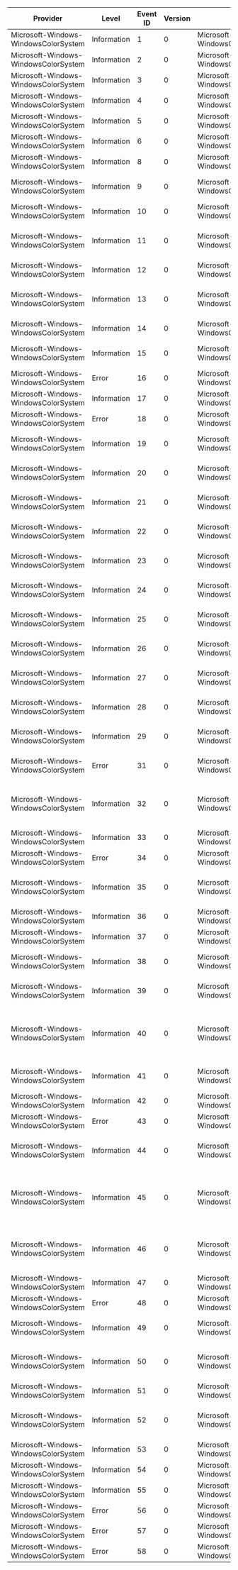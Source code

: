 Provider                              |  Level        |  Event ID  |  Version  |  Channel                                           |  Task                |  Opcode  |  Keyword               |  Message
--------------------------------------|---------------|------------|-----------|----------------------------------------------------|----------------------|----------|------------------------|----------------------------------------------------------------------------------------------------------------------------------------------------------------------------------------------------------------------------------------------------------------
Microsoft-Windows-WindowsColorSystem  |  Information  |  1         |  0        |  Microsoft-Windows-WindowsColorSystem/Operational  |  Profile Management  |          |                        |  Installed color profile {Profile}.
Microsoft-Windows-WindowsColorSystem  |  Information  |  2         |  0        |  Microsoft-Windows-WindowsColorSystem/Operational  |  Profile Management  |          |                        |  Uninstalled color profile {Profile}.
Microsoft-Windows-WindowsColorSystem  |  Information  |  3         |  0        |  Microsoft-Windows-WindowsColorSystem/Operational  |  Profile Management  |          |                        |  Associated color profile {Profile} with device {Device} in {Scope} scope.
Microsoft-Windows-WindowsColorSystem  |  Information  |  4         |  0        |  Microsoft-Windows-WindowsColorSystem/Operational  |  Profile Management  |          |                        |  Disassociated color profile {Profile} from device {Device} in {Scope} scope.
Microsoft-Windows-WindowsColorSystem  |  Information  |  5         |  0        |  Microsoft-Windows-WindowsColorSystem/Operational  |  Profile Management  |          |                        |  Set default profile to {Profile} for device {Device} in {Scope} scope.
Microsoft-Windows-WindowsColorSystem  |  Information  |  6         |  0        |  Microsoft-Windows-WindowsColorSystem/Operational  |  Profile Management  |          |                        |  Set the "use per-user profiles" setting for device {Device} to {Setting}.
Microsoft-Windows-WindowsColorSystem  |  Information  |  8         |  0        |  Microsoft-Windows-WindowsColorSystem/Operational  |  Profile Management  |          |                        |  Set the default rendering intent to {Intent} in {Scope} scope.
Microsoft-Windows-WindowsColorSystem  |  Information  |  9         |  0        |  Microsoft-Windows-WindowsColorSystem/Operational  |  Profile Management  |          |                        |  Unset the default rendering intent in {Scope} scope. The system-wide default rendering intent will now be used.
Microsoft-Windows-WindowsColorSystem  |  Information  |  10        |  0        |  Microsoft-Windows-WindowsColorSystem/Operational  |  Profile Management  |          |                        |  Set the default profile for {Intent} rendering intent to {Profile} in {Scope} scope.
Microsoft-Windows-WindowsColorSystem  |  Information  |  11        |  0        |  Microsoft-Windows-WindowsColorSystem/Operational  |  Profile Management  |          |                        |  Unset the default profile for {Intent} rendering intent in {Scope} scope. This rendering intent will now use the corresponding system-wide default profile.
Microsoft-Windows-WindowsColorSystem  |  Information  |  12        |  0        |  Microsoft-Windows-WindowsColorSystem/Operational  |  Profile Management  |          |                        |  Set the default profile for working space '{WorkingSpace}' to {Profile} in {Scope} scope.
Microsoft-Windows-WindowsColorSystem  |  Information  |  13        |  0        |  Microsoft-Windows-WindowsColorSystem/Operational  |  Profile Management  |          |                        |  Unset the default profile for working space '{WorkingSpace}' in {Scope} scope. This working space will now use the corresponding system-wide default profile.
Microsoft-Windows-WindowsColorSystem  |  Information  |  14        |  0        |  Microsoft-Windows-WindowsColorSystem/Operational  |  Profile Management  |          |                        |  Set the default CAMP profile to {Profile} in {Scope} scope.
Microsoft-Windows-WindowsColorSystem  |  Information  |  15        |  0        |  Microsoft-Windows-WindowsColorSystem/Operational  |  Profile Management  |          |                        |  Unset the default CAMP profile in {Scope} scope. The system-wide default CAMP profile will now be used.
Microsoft-Windows-WindowsColorSystem  |  Error        |  16        |  0        |  Microsoft-Windows-WindowsColorSystem/Debug        |  Transform Creation  |          |                        |  WCS profile {Profile} is invalid: {Reason}
Microsoft-Windows-WindowsColorSystem  |  Information  |  17        |  0        |  Microsoft-Windows-WindowsColorSystem/Debug        |  Transform Creation  |          |                        |  Initialized {Type} plug-in {PlugIn}.
Microsoft-Windows-WindowsColorSystem  |  Error        |  18        |  0        |  Microsoft-Windows-WindowsColorSystem/Debug        |  Transform Creation  |          |                        |  Failed to initialize {Type} plug-in {PlugIn}: error {ErrorCode}. Fallback {FallbackUsed}.
Microsoft-Windows-WindowsColorSystem  |  Information  |  19        |  0        |  Microsoft-Windows-WindowsColorSystem/Debug        |  Transform Creation  |          |  CMM for ICC profiles  |  V4 LUT elements in '{Tag}' tag: B curves {BCurves}; Matrix {Matrix}; M curves {MCurves}; CLUT {CLut}; A curves {ACurves}.
Microsoft-Windows-WindowsColorSystem  |  Information  |  20        |  0        |  Microsoft-Windows-WindowsColorSystem/Debug        |  Transform Creation  |          |  CMM for ICC profiles  |
Microsoft-Windows-WindowsColorSystem  |  Information  |  21        |  0        |  Microsoft-Windows-WindowsColorSystem/Debug        |  Transform Creation  |          |  CMM for ICC profiles  |
Microsoft-Windows-WindowsColorSystem  |  Information  |  22        |  0        |  Microsoft-Windows-WindowsColorSystem/Debug        |  Transform Creation  |          |  CMM for ICC profiles  |
Microsoft-Windows-WindowsColorSystem  |  Information  |  23        |  0        |  Microsoft-Windows-WindowsColorSystem/Debug        |  Transform Creation  |          |  CMM for ICC profiles  |
Microsoft-Windows-WindowsColorSystem  |  Information  |  24        |  0        |  Microsoft-Windows-WindowsColorSystem/Debug        |  Transform Creation  |          |  CMM for ICC profiles  |
Microsoft-Windows-WindowsColorSystem  |  Information  |  25        |  0        |  Microsoft-Windows-WindowsColorSystem/Debug        |  Transform Creation  |          |  CMM for ICC profiles  |
Microsoft-Windows-WindowsColorSystem  |  Information  |  26        |  0        |  Microsoft-Windows-WindowsColorSystem/Debug        |  Transform Creation  |          |  CMM for WCS profiles  |  Device has extended range: ([{RMin}; {RMax}]; [{GMin}; {GMax}]; [{BMin}; {BMax}]).
Microsoft-Windows-WindowsColorSystem  |  Information  |  27        |  0        |  Microsoft-Windows-WindowsColorSystem/Debug        |  Transform Creation  |          |  CMM for WCS profiles  |  Destination device lightness range: [{Min}; {Max}].
Microsoft-Windows-WindowsColorSystem  |  Information  |  28        |  0        |  Microsoft-Windows-WindowsColorSystem/Debug        |  Transform Creation  |          |  CMM for WCS profiles  |  Creating gamut map model for {Intent} intent.
Microsoft-Windows-WindowsColorSystem  |  Information  |  29        |  0        |  Microsoft-Windows-WindowsColorSystem/Debug        |  Transform Creation  |          |  CMM for WCS profiles  |  Created standard gamut map model for {Intent} intent.
Microsoft-Windows-WindowsColorSystem  |  Error        |  31        |  0        |  Microsoft-Windows-WindowsColorSystem/Debug        |  Transform Creation  |          |  CMM for WCS profiles  |  Failed to create gamut map model: error {ErrorCode}.
Microsoft-Windows-WindowsColorSystem  |  Information  |  32        |  0        |  Microsoft-Windows-WindowsColorSystem/Debug        |  Transform Creation  |          |                        |  Opening color profile(CDMP = '{CdmFileName}' ({CdmType}); CAMP = '{CamFileName}' ({CamType}); GMMP = '{GmmFileName}' ({GmmType}); desired access = {Access}; share mode = {Share}; creation mode = {Creation}).
Microsoft-Windows-WindowsColorSystem  |  Information  |  33        |  0        |  Microsoft-Windows-WindowsColorSystem/Debug        |  Transform Creation  |          |                        |
Microsoft-Windows-WindowsColorSystem  |  Error        |  34        |  0        |  Microsoft-Windows-WindowsColorSystem/Debug        |  Transform Creation  |          |                        |  Failed to open color profile: error {ErrorCode}.
Microsoft-Windows-WindowsColorSystem  |  Information  |  35        |  0        |  Microsoft-Windows-WindowsColorSystem/Debug        |  Transform Creation  |          |                        |  ICC profile information: size = {Size} bytes; version = {Version}; class = '{DeviceClass}'; data color space = '{ColorSpace}'; profile connection space = '{Pcs}'.
Microsoft-Windows-WindowsColorSystem  |  Information  |  36        |  0        |  Microsoft-Windows-WindowsColorSystem/Debug        |  Transform Creation  |          |                        |
Microsoft-Windows-WindowsColorSystem  |  Information  |  37        |  0        |  Microsoft-Windows-WindowsColorSystem/Debug        |  Transform Creation  |          |                        |  CITE color transform optimization: {Optimization}.
Microsoft-Windows-WindowsColorSystem  |  Information  |  38        |  0        |  Microsoft-Windows-WindowsColorSystem/Debug        |  Transform Creation  |          |  CMM for WCS profiles  |  Selected {LutType} LUT.
Microsoft-Windows-WindowsColorSystem  |  Information  |  39        |  0        |  Microsoft-Windows-WindowsColorSystem/Debug        |  Transform Creation  |          |  CMM for ICC profiles  |  Selected '{Tag}' tag to create {LutType} LUT for '{Class}' class profile with {Intent} rendering intent.
Microsoft-Windows-WindowsColorSystem  |  Information  |  40        |  0        |  Microsoft-Windows-WindowsColorSystem/Debug        |  Transform Creation  |          |                        |  Creating color transform(LCS type = {LcsCSType}; intent = {LcsIntent}; source profile = '{SourceProfileName}'; destination profile = '{DestProfileName}' ({DestProfileType}); target profile = '{TargetProfileName}' ({TargetProfileType}); flags = {Flags}).
Microsoft-Windows-WindowsColorSystem  |  Information  |  41        |  0        |  Microsoft-Windows-WindowsColorSystem/Debug        |  Transform Creation  |          |                        |  Creating multi-profile color transform({NumProfiles} profiles; {NumIntents} intents; flags = {Flags}).
Microsoft-Windows-WindowsColorSystem  |  Information  |  42        |  0        |  Microsoft-Windows-WindowsColorSystem/Debug        |  Transform Creation  |          |                        |  Color transform successfully created: hxform = {HXform}.
Microsoft-Windows-WindowsColorSystem  |  Error        |  43        |  0        |  Microsoft-Windows-WindowsColorSystem/Debug        |  Transform Creation  |          |                        |  Color transform creation failed: error {ErrorCode}.
Microsoft-Windows-WindowsColorSystem  |  Information  |  44        |  0        |  Microsoft-Windows-WindowsColorSystem/Debug        |  Color Translation   |          |                        |  Translating colors(hxform = {HXform}; {NumColors} input colors; input color type = {InColorType}; output color type = {OutColorType}).
Microsoft-Windows-WindowsColorSystem  |  Information  |  45        |  0        |  Microsoft-Windows-WindowsColorSystem/Debug        |  Color Translation   |          |                        |  WCS translating colors(hxform = {HXform}; {NumColors} input colors; {NumInChannels} input channels; input data type = {InDataType}; {NumInBytes} input bytes; {NumOutChannels} output channels; output data type = {OutDataType}; {NumOutBytes} output bytes).
Microsoft-Windows-WindowsColorSystem  |  Information  |  46        |  0        |  Microsoft-Windows-WindowsColorSystem/Debug        |  Color Translation   |          |                        |  Translating bitmap bits(hxform = {HXform}; input bitmap format = {InBitmapFormat}; width = {Width}; height = {Height}; input stride = {InStride}; output bitmap format = {OutBitmapFormat}; output stride = {OutStride}).
Microsoft-Windows-WindowsColorSystem  |  Information  |  47        |  0        |  Microsoft-Windows-WindowsColorSystem/Debug        |  Color Translation   |          |                        |
Microsoft-Windows-WindowsColorSystem  |  Error        |  48        |  0        |  Microsoft-Windows-WindowsColorSystem/Debug        |  Color Translation   |          |                        |  Color translation failed: error {ErrorCode}.
Microsoft-Windows-WindowsColorSystem  |  Information  |  49        |  0        |  Microsoft-Windows-WindowsColorSystem/Debug        |  Color Calibration   |          |                        |  Calibration refresh invoked. Windows calibration state management enabled = {CalibrationManagementEnabled}.
Microsoft-Windows-WindowsColorSystem  |  Information  |  50        |  0        |  Microsoft-Windows-WindowsColorSystem/Debug        |  Color Calibration   |          |                        |  Refreshing calibration for device '{DeviceName}'. Color profile exists and contains calibration data = {ColorProfileExistsAndContainsCalibrationData}.
Microsoft-Windows-WindowsColorSystem  |  Information  |  51        |  0        |  Microsoft-Windows-WindowsColorSystem/Debug        |  Color Calibration   |          |                        |  Calibration refresh finished; return code = {ReturnCode}.
Microsoft-Windows-WindowsColorSystem  |  Information  |  52        |  0        |  Microsoft-Windows-WindowsColorSystem/Debug        |  Color Calibration   |          |                        |  Applying calibration adjustments.  Adapter gamma adjustments = {AdapterGammaAdjustments}; monitor adjustments = {MonitorAdjustments}.
Microsoft-Windows-WindowsColorSystem  |  Information  |  53        |  0        |  Microsoft-Windows-WindowsColorSystem/Debug        |  Color Calibration   |          |                        |  Setting Windows calibration state management to {NewValue}.
Microsoft-Windows-WindowsColorSystem  |  Information  |  54        |  0        |  Microsoft-Windows-WindowsColorSystem/Debug        |  Color Calibration   |          |                        |
Microsoft-Windows-WindowsColorSystem  |  Information  |  55        |  0        |  Microsoft-Windows-WindowsColorSystem/Debug        |  Color Calibration   |          |                        |
Microsoft-Windows-WindowsColorSystem  |  Error        |  56        |  0        |  Microsoft-Windows-WindowsColorSystem/Debug        |  Color Calibration   |          |                        |
Microsoft-Windows-WindowsColorSystem  |  Error        |  57        |  0        |  Microsoft-Windows-WindowsColorSystem/Debug        |  Color Calibration   |          |                        |  Loading calibration data from color profile {ProfileName} failed with error {ReturnCode}.
Microsoft-Windows-WindowsColorSystem  |  Error        |  58        |  0        |  Microsoft-Windows-WindowsColorSystem/Debug        |  Color Calibration   |          |                        |  Applying calibration data failed with error {ReturnCode}.